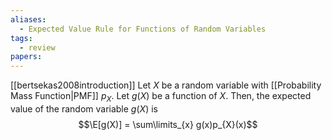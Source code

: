 ```yaml
---
aliases:
  - Expected Value Rule for Functions of Random Variables
tags:
  - review
papers:
---
```

[[bertsekas2008introduction]]
Let $X$ be a random variable with [[Probability Mass Function|PMF]] $p_{X}$. Let $g(X)$ be a function of $X$. Then, the expected value of the random variable $g(X)$ is 
$$\E[g(X)] = \sum\limits_{x} g(x)p_{X}(x)$$
